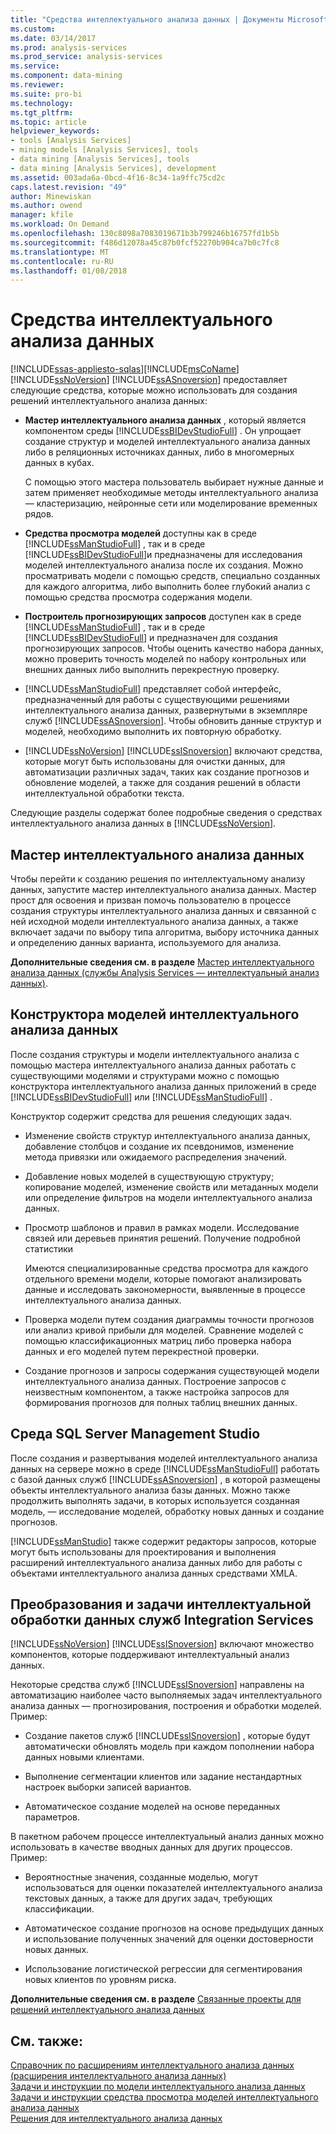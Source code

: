 ```yaml
---
title: "Средства интеллектуального анализа данных | Документы Microsoft"
ms.custom: 
ms.date: 03/14/2017
ms.prod: analysis-services
ms.prod_service: analysis-services
ms.service: 
ms.component: data-mining
ms.reviewer: 
ms.suite: pro-bi
ms.technology: 
ms.tgt_pltfrm: 
ms.topic: article
helpviewer_keywords:
- tools [Analysis Services]
- mining models [Analysis Services], tools
- data mining [Analysis Services], tools
- data mining [Analysis Services], development
ms.assetid: 003ada6a-0bcd-4f16-8c34-1a9ffc75cd2c
caps.latest.revision: "49"
author: Minewiskan
ms.author: owend
manager: kfile
ms.workload: On Demand
ms.openlocfilehash: 130c8098a7083019671b3b799246b16757fd1b5b
ms.sourcegitcommit: f486d12078a45c87b0fcf52270b904ca7b0c7fc8
ms.translationtype: MT
ms.contentlocale: ru-RU
ms.lasthandoff: 01/08/2018
---
```

# <a name="data-mining-tools"></a>Средства интеллектуального анализа данных
[!INCLUDE[ssas-appliesto-sqlas](../../includes/ssas-appliesto-sqlas.md)][!INCLUDE[msCoName](../../includes/msconame-md.md)] [!INCLUDE[ssNoVersion](../../includes/ssnoversion-md.md)] [!INCLUDE[ssASnoversion](../../includes/ssasnoversion-md.md)] предоставляет следующие средства, которые можно использовать для создания решений интеллектуального анализа данных:  
  
-   **Мастер интеллектуального анализа данных** , который является компонентом среды [!INCLUDE[ssBIDevStudioFull](../../includes/ssbidevstudiofull-md.md)] . Он упрощает создание структур и моделей интеллектуального анализа данных либо в реляционных источниках данных, либо в многомерных данных в кубах.  
  
     С помощью этого мастера пользователь выбирает нужные данные и затем применяет необходимые методы интеллектуального анализа — кластеризацию, нейронные сети или моделирование временных рядов.  
  
-   **Средства просмотра моделей** доступны как в среде [!INCLUDE[ssManStudioFull](../../includes/ssmanstudiofull-md.md)] , так и в среде [!INCLUDE[ssBIDevStudioFull](../../includes/ssbidevstudiofull-md.md)]и предназначены для исследования моделей интеллектуального анализа после их создания.  Можно просматривать модели с помощью средств, специально созданных для каждого алгоритма, либо выполнить более глубокий анализ с помощью средства просмотра содержания модели.  
  
-   **Построитель прогнозирующих запросов** доступен как в среде [!INCLUDE[ssManStudioFull](../../includes/ssmanstudiofull-md.md)] , так и в среде [!INCLUDE[ssBIDevStudioFull](../../includes/ssbidevstudiofull-md.md)] и предназначен для создания прогнозирующих запросов. Чтобы оценить качество набора данных, можно проверить точность моделей по набору контрольных или внешних данных либо выполнить перекрестную проверку.  
  
-   [!INCLUDE[ssManStudioFull](../../includes/ssmanstudiofull-md.md)] представляет собой интерфейс, предназначенный для работы с существующими решениями интеллектуального анализа данных, развернутыми в экземпляре служб [!INCLUDE[ssASnoversion](../../includes/ssasnoversion-md.md)]. Чтобы обновить данные структур и моделей, необходимо выполнить их повторную обработку.  
  
-   [!INCLUDE[ssNoVersion](../../includes/ssnoversion-md.md)] [!INCLUDE[ssISnoversion](../../includes/ssisnoversion-md.md)] включают средства, которые могут быть использованы для очистки данных, для автоматизации различных задач, таких как создание прогнозов и обновление моделей, а также для создания решений в области интеллектуальной обработки текста.  
  
 Следующие разделы содержат более подробные сведения о средствах интеллектуального анализа данных в [!INCLUDE[ssNoVersion](../../includes/ssnoversion-md.md)].  
  
## <a name="data-mining-wizard"></a>Мастер интеллектуального анализа данных  
 Чтобы перейти к созданию решения по интеллектуальному анализу данных, запустите мастер интеллектуального анализа данных. Мастер прост для освоения и призван помочь пользователю в процессе создания структуры интеллектуального анализа данных и связанной с ней исходной модели интеллектуального анализа данных, а также включает задачи по выбору типа алгоритма, выбору источника данных и определению данных варианта, используемого для анализа.  
  
 **Дополнительные сведения см. в разделе** [Мастер интеллектуального анализа данных (службы Analysis Services — интеллектуальный анализ данных)](../../analysis-services/data-mining/data-mining-wizard-analysis-services-data-mining.md).  
  
## <a name="data-mining-designer"></a>Конструктора моделей интеллектуального анализа данных  
 После создания структуры и модели интеллектуального анализа с помощью мастера интеллектуального анализа данных работать с существующими моделями и структурами можно с помощью конструктора интеллектуального анализа данных приложений в среде [!INCLUDE[ssBIDevStudioFull](../../includes/ssbidevstudiofull-md.md)] или [!INCLUDE[ssManStudioFull](../../includes/ssmanstudiofull-md.md)] .  
  
 Конструктор содержит средства для решения следующих задач.  
  
-   Изменение свойств структур интеллектуального анализа данных, добавление столбцов и создание их псевдонимов, изменение метода привязки или ожидаемого распределения значений.  
  
-   Добавление новых моделей в существующую структуру; копирование моделей, изменение свойств или метаданных модели или определение фильтров на модели интеллектуального анализа данных.  
  
-   Просмотр шаблонов и правил в рамках модели. Исследование связей или деревьев принятия решений. Получение подробной статистики  
  
     Имеются специализированные средства просмотра для каждого отдельного времени модели, которые помогают анализировать данные и исследовать закономерности, выявленные в процессе интеллектуального анализа данных.  
  
-   Проверка модели путем создания диаграммы точности прогнозов или анализ кривой прибыли для моделей. Сравнение моделей с помощью классификационных матриц либо проверка набора данных и его моделей путем перекрестной проверки.  
  
-   Создание прогнозов и запросы содержания существующей модели интеллектуального анализа данных. Построение запросов с неизвестным компонентом, а также настройка запросов для формирования прогнозов для полных таблиц внешних данных.  
  
## <a name="sql-server-management-studio"></a>Среда SQL Server Management Studio  
 После создания и развертывания моделей интеллектуального анализа данных на сервере можно в среде [!INCLUDE[ssManStudioFull](../../includes/ssmanstudiofull-md.md)] работать с базой данных служб [!INCLUDE[ssASnoversion](../../includes/ssasnoversion-md.md)] , в которой размещены объекты интеллектуального анализа базы данных. Можно также продолжить выполнять задачи, в которых используется созданная модель, — исследование моделей, обработку новых данных и создание прогнозов.  
  
 [!INCLUDE[ssManStudio](../../includes/ssmanstudio-md.md)] также содержит редакторы запросов, которые могут быть использованы для проектирования и выполнения расширений интеллектуального анализа данных либо для работы с объектами интеллектуального анализа данных средствами XMLA.  
  
## <a name="integration-services-data-mining-tasks-and-transformations"></a>Преобразования и задачи интеллектуальной обработки данных служб Integration Services  
 [!INCLUDE[ssNoVersion](../../includes/ssnoversion-md.md)] [!INCLUDE[ssISnoversion](../../includes/ssisnoversion-md.md)] включают множество компонентов, которые поддерживают интеллектуальный анализ данных.  
  
 Некоторые средства служб [!INCLUDE[ssISnoversion](../../includes/ssisnoversion-md.md)] направлены на автоматизацию наиболее часто выполняемых задач интеллектуального анализа данных — прогнозирования, построения и обработки моделей. Пример:  
  
-   Создание пакетов служб [!INCLUDE[ssISnoversion](../../includes/ssisnoversion-md.md)] , которые будут автоматически обновлять модель при каждом пополнении набора данных новыми клиентами.  
  
-   Выполнение сегментации клиентов или задание нестандартных настроек выборки записей вариантов.  
  
-   Автоматическое создание моделей на основе переданных параметров.  
  
 В пакетном рабочем процессе интеллектуальный анализ данных можно использовать в качестве вводных данных для других процессов. Пример:  
  
-   Вероятностные значения, созданные моделью, могут использоваться для оценки показателей интеллектуального анализа текстовых данных, а также для других задач, требующих классификации.  
  
-   Автоматическое создание прогнозов на основе предыдущих данных и использование полученных значений для оценки достоверности новых данных.  
  
-   Использование логистической регрессии для сегментирования новых клиентов по уровням риска.  
  
 **Дополнительные сведения см. в разделе** [Связанные проекты для решений интеллектуального анализа данных](../../analysis-services/data-mining/related-projects-for-data-mining-solutions.md)  
  
## <a name="see-also"></a>См. также:  
 [Справочник по расширениям интеллектуального анализа данных (расширения интеллектуального анализа данных)](../../dmx/data-mining-extensions-dmx-reference.md)   
 [Задачи и инструкции по модели интеллектуального анализа данных](../../analysis-services/data-mining/mining-model-tasks-and-how-tos.md)   
 [Задачи и инструкции средства просмотра моделей интеллектуального анализа данных](../../analysis-services/data-mining/mining-model-viewer-tasks-and-how-tos.md)   
 [Решения для интеллектуального анализа данных](../../analysis-services/data-mining/data-mining-solutions.md)  
  
  
